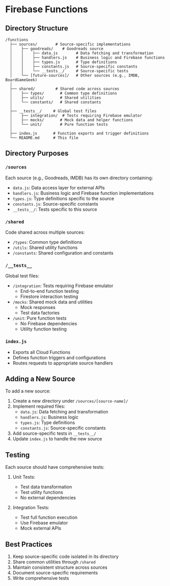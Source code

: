 # Firebase Functions

## Directory Structure

```
/functions
  ├── sources/        # Source-specific implementations
  │    ├── goodreads/    # Goodreads source
  │    │    ├── data.js        # Data fetching and transformation
  │    │    ├── handlers.js    # Business logic and Firebase functions
  │    │    ├── types.js       # Type definitions
  │    │    ├── constants.js   # Source-specific constants
  │    │    └── __tests__/     # Source-specific tests
  │    └── [future-sources]/   # Other sources (e.g., IMDB, BoardGameGeek)
  │
  ├── shared/         # Shared code across sources
  │    ├── types/       # Common type definitions
  │    ├── utils/       # Shared utilities
  │    └── constants/   # Shared constants
  │
  ├── __tests__/     # Global test files
  │    ├── integration/  # Tests requiring Firebase emulator
  │    ├── mocks/       # Mock data and helper functions
  │    └── unit/        # Pure function tests
  │
  ├── index.js       # Function exports and trigger definitions
  └── README.md      # This file
```

## Directory Purposes

### `/sources`

Each source (e.g., Goodreads, IMDB) has its own directory containing:

- `data.js`: Data access layer for external APIs
- `handlers.js`: Business logic and Firebase function implementations
- `types.js`: Type definitions specific to the source
- `constants.js`: Source-specific constants
- `__tests__/`: Tests specific to this source

### `/shared`

Code shared across multiple sources:

- `/types`: Common type definitions
- `/utils`: Shared utility functions
- `/constants`: Shared configuration and constants

### `/__tests__`

Global test files:

- `/integration`: Tests requiring Firebase emulator
  - End-to-end function testing
  - Firestore interaction testing
- `/mocks`: Shared mock data and utilities
  - Mock responses
  - Test data factories
- `/unit`: Pure function tests
  - No Firebase dependencies
  - Utility function testing

### `index.js`

- Exports all Cloud Functions
- Defines function triggers and configurations
- Routes requests to appropriate source handlers

## Adding a New Source

To add a new source:

1. Create a new directory under `/sources/[source-name]/`
2. Implement required files:
   - `data.js`: Data fetching and transformation
   - `handlers.js`: Business logic
   - `types.js`: Type definitions
   - `constants.js`: Source-specific constants
3. Add source-specific tests in `__tests__/`
4. Update `index.js` to handle the new source

## Testing

Each source should have comprehensive tests:

1. Unit Tests:

   - Test data transformation
   - Test utility functions
   - No external dependencies

2. Integration Tests:
   - Test full function execution
   - Use Firebase emulator
   - Mock external APIs

## Best Practices

1. Keep source-specific code isolated in its directory
2. Share common utilities through `/shared`
3. Maintain consistent structure across sources
4. Document source-specific requirements
5. Write comprehensive tests
